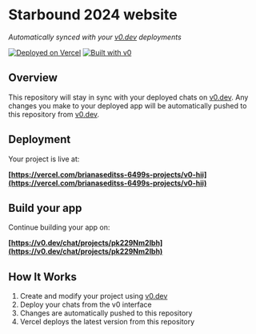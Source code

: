 # Starbound 2024 website

*Automatically synced with your [v0.dev](https://v0.dev) deployments*

[![Deployed on Vercel](https://img.shields.io/badge/Deployed%20on-Vercel-black?style=for-the-badge&logo=vercel)](https://vercel.com/brianaseditss-6499s-projects/v0-hii)
[![Built with v0](https://img.shields.io/badge/Built%20with-v0.dev-black?style=for-the-badge)](https://v0.dev/chat/projects/pk229Nm2Ibh)

## Overview

This repository will stay in sync with your deployed chats on [v0.dev](https://v0.dev).
Any changes you make to your deployed app will be automatically pushed to this repository from [v0.dev](https://v0.dev).

## Deployment

Your project is live at:

**[https://vercel.com/brianaseditss-6499s-projects/v0-hii](https://vercel.com/brianaseditss-6499s-projects/v0-hii)**

## Build your app

Continue building your app on:

**[https://v0.dev/chat/projects/pk229Nm2Ibh](https://v0.dev/chat/projects/pk229Nm2Ibh)**

## How It Works

1. Create and modify your project using [v0.dev](https://v0.dev)
2. Deploy your chats from the v0 interface
3. Changes are automatically pushed to this repository
4. Vercel deploys the latest version from this repository